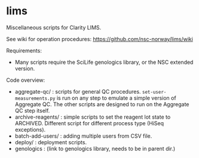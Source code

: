 # lims
Miscellaneous scripts for Clarity LIMS.

See wiki for operation procedures: https://github.com/nsc-norway/lims/wiki

Requirements:
  - Many scripts require the SciLife genologics library, or the NSC extended
    version.

Code overview:

  - aggregate-qc/ : scripts for general QC procedures. `set-user-measurements.py`
    is run on any step to emulate a simple version of Aggregate QC. The other 
    scripts are designed to run on the Aggregate QC step itself.
  - archive-reagents/ : simple scripts to set the reagent lot state to ARCHIVED.
    Different script for different process type (HiSeq exceptions).
  - batch-add-users/ : adding multiple users from CSV file.
  - deploy/ : deployment scripts.
  - genologics : (link to genologics library, needs to be in parent dir.)
